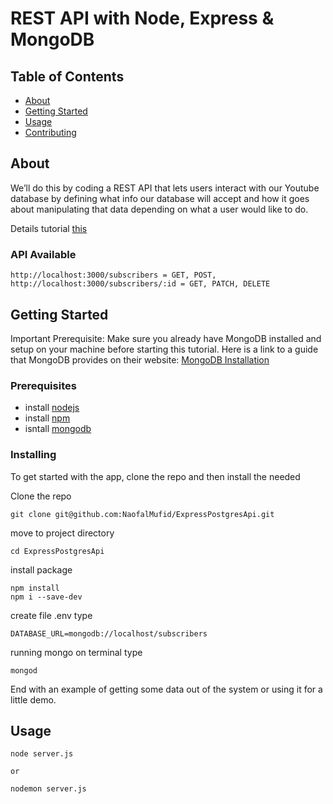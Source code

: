 # REST API with Node, Express & MongoDB

## Table of Contents
+ [About](#about)
+ [Getting Started](#getting_started)
+ [Usage](#usage)
+ [Contributing](../CONTRIBUTING.md)

## About <a name = "about"></a>
We’ll do this by coding a REST API that lets users interact with our Youtube database by defining what info our database will accept and how it goes about manipulating that data depending on what a user would like to do.

Details tutorial [this](https://dev.to/beznet/build-a-rest-api-with-node-express-mongodb-4ho4)

### API Available
```
http://localhost:3000/subscribers = GET, POST, 
http://localhost:3000/subscribers/:id = GET, PATCH, DELETE
```

## Getting Started <a name = "getting_started"></a>
Important Prerequisite: Make sure you already have MongoDB installed and setup on your machine before starting this tutorial. Here is a link to a guide that MongoDB provides on their website: [MongoDB Installation](https://docs.mongodb.com/manual/administration/install-community/)

### Prerequisites
- install [nodejs](https://docs.npmjs.com/downloading-and-installing-node-js-and-npm)
- install [npm](https://docs.npmjs.com/cli/install)
- isntall [mongodb](https://docs.mongodb.com/manual/administration/install-community/) 

### Installing

To get started with the app, clone the repo and then install the needed

Clone the repo

```
git clone git@github.com:NaofalMufid/ExpressPostgresApi.git
```

move to project directory

```
cd ExpressPostgresApi
```

install package
```
npm install
npm i --save-dev
```

create file .env type 
```
DATABASE_URL=mongodb://localhost/subscribers
```

running mongo on terminal type
```
mongod
```

End with an example of getting some data out of the system or using it for a little demo.

## Usage <a name = "usage"></a>
```
node server.js

or

nodemon server.js
```
